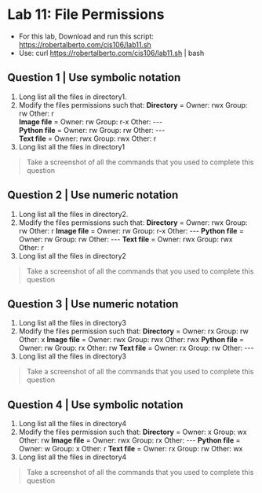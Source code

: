 # Lab 11: File Permissions

* For this lab, Download and run this script: https://robertalberto.com/cis106/lab11.sh 
* Use: curl https://robertalberto.com/cis106/lab11.sh | bash

## Question 1 | Use symbolic notation
1. Long list all the files in directory1.
2. Modify the files permissions such that:
**Directory**      = Owner: rwx        Group: rw        Other: r <br>
**Image file**     = Owner: rw         Group: r-x       Other: --- <br>
**Python file**    = Owner: rw         Group: rw        Other: --- <br>
**Text file**      = Owner: rwx        Group: rwx       Other: r <br>
3. Long list all the files in directory1
> Take a screenshot of all the commands that you used to complete this question

## Question 2 | Use numeric notation
1. Long list all the files in directory2.
2. Modify the files permissions such that:
**Directory**     = Owner: rwx       Group: rw        Other: r 
**Image file**    = Owner: rw        Group: r-x       Other: --- 
**Python file**   = Owner: rw        Group: rw        Other: --- 
**Text file**     = Owner: rwx       Group: rwx       Other: r
3. Long list all the files in directory2
> Take a screenshot of all the commands that you used to complete this question

## Question 3 | Use numeric notation
1. Long list all the files in directory3
2. Modify the files permission such that:
**Directory**     =  Owner: rx        Group: rw        Other: x 
**Image file**    =  Owner: rwx       Group: rwx       Other: rwx 
**Python file**   =  Owner: rw        Group: rx        Other: rw
**Text file**     =  Owner: rx        Group: rw        Other: ---
3. Long list all the files in directory3
> Take a screenshot of all the commands that you used to complete this question

## Question 4 | Use symbolic notation
1. Long list all the files in directory4
2. Modify the files permission such that:
**Directory**     =  Owner: x        Group: wx       Other: rw
**Image file**    =  Owner: rwx      Group: rx       Other: --- 
**Python file**   =  Owner: w        Group: x        Other: r
**Text file**     =  Owner: rx       Group: rw       Other: wx
3. Long list all the files in directory4
> Take a screenshot of all the commands that you used to complete this question

